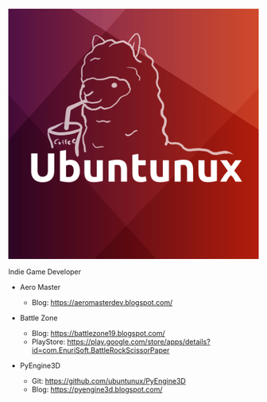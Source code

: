 ![Ubuntunux](https://github.com/ubuntunux/Ubuntunux/blob/main/Ubuntunux.png)

Indie Game Developer

- Aero Master
    - Blog: https://aeromasterdev.blogspot.com/

- Battle Zone
    - Blog: https://battlezone19.blogspot.com/
    - PlayStore: https://play.google.com/store/apps/details?id=com.EnuriSoft.BattleRockScissorPaper

- PyEngine3D
    - Git: https://github.com/ubuntunux/PyEngine3D
    - Blog: https://pyengine3d.blogspot.com/
